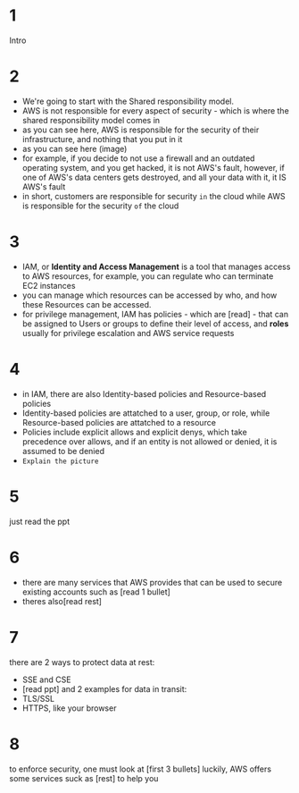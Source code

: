 # 1
Intro

# 2
- We're going to start with the Shared responsibility model.
- AWS is not responsible for every aspect of security - which is where the shared responsibility model comes in
- as you can see here, AWS is responsible for the security of their infrastructure, and nothing that you put in it
- as you can see here (image)
- for example, if you decide to not use a firewall and an outdated operating system, and you get hacked, it is not AWS's fault, however, if one of AWS's data centers gets destroyed, and all your data with it, it IS AWS's fault
- in short, customers are responsible for security `in` the cloud while AWS is responsible for the security `of` the cloud

# 3
- IAM, or **Identity and Access Management** is  a tool that manages access to AWS resources, for example, you can regulate who can terminate EC2 instances
- you can manage which resources can be accessed by who, and how these Resources can be accessed.
- for privilege management, IAM has policies - which are [read] - that can be assigned to Users or groups to define their level of access, and **roles** usually for privilege escalation and AWS service requests

# 4
- in IAM, there are also Identity-based policies and Resource-based policies
- Identity-based policies are attatched to a user, group, or role, while Resource-based policies are attatched to a resource
- Policies include explicit allows and explicit denys, which take precedence over allows, and if an entity is not allowed or denied, it is assumed to be denied
- `Explain the picture`

# 5
just read the ppt

# 6
- there are many services that AWS provides that can be used to secure existing accounts such as [read 1 bullet]
- theres also[read rest]

# 7
there are 2 ways to protect data at rest:
- SSE and CSE
- [read ppt]
and 2 examples for data in transit:
- TLS/SSL
- HTTPS, like your browser

# 8
to enforce security, one must look at [first 3 bullets]
luckily, AWS offers some services suck as [rest] to help you